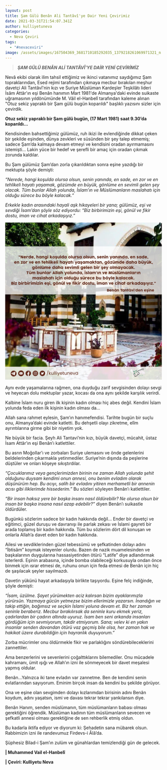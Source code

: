 ```yaml
---
layout: post
title: Şam Gülü Benân Ali Tantâvî'ye Dair Yeni Çevirimiz
date: 2021-03-31T21:54:07.341Z
author: kulliyetuneva
categories:
  - Neva Çeviri
tags:
  - "#nevaceviri"
image: /assets/images/167504369_3681710185292035_1379218261069971321_n.jpg
---
```

<!--StartFragment-->

> ***ŞAM GÜLÜ BENÂN ALİ TANTÂVÎ'YE DAİR YENİ ÇEVİRİMİZ***

Nevâ ekibi olarak ilim tahsil ettiğimiz ve ikinci vatanımız saydığımız Şam topraklarından, Esed rejimi tarafından çıkmaya mecbur bırakılan meşhur davetçi Ali Tantâvî'nin kızı ve Suriye Müslüman Kardeşler Teşkilâtı lideri İsâm Attâr'ın eşi Benân hanımın Mart 1981'de Almanya'daki evinde suikaste uğramasının yıldönümünde M. Vâil el-Hanbelî tarafından kaleme alınan "Otuz sekiz yapraklı bir Şam gülü bugün koparıldı" başlıklı yazısını sizler için çevirdik. 

<!--StartFragment-->

**Otuz sekiz yapraklı bir Şam gülü bugün, (17 Mart 1981) saat 9.30’da koparıldı...**

Kendisinden bahsettiğimiz gülümüz, ruh ikizi ile evlendiğinde dikkat çeken bir şekilde eşinden, dünya zevkleri ve süsünden bir şey talep etmemiş; sadece Şam’da kalmaya devam etmeyi ve kendisini oradan ayırmamasını istemişti... Lakin yüce bir hedef ve şerefli bir amaç için oradan çıkmak zorunda kaldılar.

Bu Şam gülümüz Şam’dan zorla çıkarıldıktan sonra eşine yazdığı bir mektupta şöyle demişti:

*“Nerede, hangi koşulda olursa olsun, senin yanında, en sade, en zor ve en tehlikeli hayatı yaşamak, gözümde en büyük, gönlüme en sevimli gelen şey olacak. Tüm bunlar Allah yolunda, İslam’ın ve Müslümanların maslahatı için olduğu sürece bu böyle kalacak.”*

*Erkekle kadın arasındaki hayali aşk hikayeleri bir yana; gülümüz, eşi ve sevdiği İsam’dan şöyle söz ediyordu: “Biz birbirimizin eşi, gönül ve fikir dostu, iman ve cihat arkadaşıyız.”*

![](/assets/images/benân-tantâvî-den-eşine.jpg)

Aynı evde yaşamalarına rağmen, ona duyduğu zarif sevgisinden dolayı sevgi ve heyecan dolu mektuplar yazar, kocası da ona aynı şekilde karşılık verirdi.

Kalbine İslam nuru giren ilk kişinin kadın olması hiç abes değil. Kendini İslam yolunda feda eden ilk kişinin kadın olması da...

Allah sana rahmet eylesin, Şam’ın hanımefendisi. Tarihte bugün bir suçlu onu, Almanya’daki evinde katletti. Bu dehşetli olayı zikretme, elîm ayrıntılarına girme gibi bir niyetim yok.

Ne büyük bir facia. Şeyh Ali Tantavi’nin kızı, büyük davetçi, mücahit, üstaz İsam Attâr’ın eşi Benân’ı katlettiler.

Bu asrın Moğollar’ı ve zorbaları Suriye ulemasını ve önde gelenlerini beldelerinden çıkarmakla yetinmediler. Suriye’nin dışında da peşlerine düştüler ve onları köşeye sıkıştırdılar.

*“Çocuklarımız veya gençlerimizden birinin ne zaman Allah yolunda şehit olduğunu duysam kendimi onun annesi, onu benim evladım olarak düşünürüm hep. Bu acıyı, salih bir evladını yitiren merhametli bir annenin acısı gibi iliklerimde hissederim.”* Bu sözleri söyleyen Benân’ı katlettiler.

*“Bir insan haksız yere bir başka insanı nasıl öldürebilir? Ne olursa olsun bir insan bir başka insana nasıl azap edebilir?”* diyen Benân’ı suikastle öldürdüler.

Bugünkü sözlerim sadece bir kadın hakkında değil... Ender bir davetçi ve eğitimci, güzel duruşu ve davranışı ile parlak zekası ve İslami gayreti bir arada toplamış bir kadın hakkında. Tüm bu sözlerim dört dil konuşan ve onlarla Allah’a davet eden bir kadın hakkında.

Ailesi ve sevdiklerinden güzel tebessümü ve şefkatinden dolayı adını “İbtisâm” koymak isteyenler olurdu. Bazen de nazik muamelesinden ve başkalarının duygularına hassasiyetinden ötürü “Latife” diye adlandırmak isterlerdi. Eşinin arabasına, içinde bomba olabileceği korkusuyla ondan önce binmek için ısrar etmesi de, ruhunu onun için feda etmesi de Benân için hiç de şaşılacak şeyler sayılmazdı.

Davetin yükünü hayat arkadaşıyla birlikte taşıyordu. Eşine felç indiğinde, şöyle demişti:

*“İsam, üzülme. Şayet yürümekten aciz kalırsan bizim ayaklarımızla yürürsün. Yazmaya gücün yetmezse bizim ellerimizle yazarsın. İnandığın ve takip ettiğin, bağımsız ve seçkin İslami yoluna devam et. Biz her zaman seninle beraberiz. Mecbur bırakılırsak da seninle kuru ekmek yeriz, çadırlardan bir çadırın altında uyuruz. İsam ben seni arkanda insanları gördüğüm için sevmiyorum, takdir etmiyorum. Sana; velev ki en yakın insanlar senden davandan ötürü vaz geçmiş bile olsa, her zaman hak ve hakikat üzere durabildiğin için hayranlık duyuyorum.”*

Zorba mücrimler onu öldürmekle fikir ve parlaklığını söndürebileceklerini zannettiler.

Ama benzerlerini ve sevenlerini çoğalttıklarını bilemediler. Onu mücadele kahramanı, ümit ışığı ve Allah’ın izni ile sönmeyecek bir davet meşalesi yapmış oldular.

Benân...Yalnızca iki tane evladın var zannetme. Ben de kendimi senin evlatlarından sayıyorum. Eminim birçok insan da kendini bu şekilde görüyor.

Ona ve eşine olan sevgimden dolayı kızlarımdan birisinin adını Benân koydum, adını yaşatsın, ismi ve davası tekrar tekrar yankılansın diye.

Benân Hanım, senden müslümanın, tüm müslümanların babası olması gerektiğini öğrendik. Müslüman kadının tüm müslümanların sevecen ve şefkatli annesi olması gerektiğine de sen rehberlik etmiş oldun.

Bu kadarla iktifa ediyor ve diyorum ki: Şehadetin sana mübarek olsun. Rabbimizin izni ile randevumuz Firdevs-i Âlâ’da.

Şüphesiz Bilad-i Şam’ın zulüm ve günahlardan temizlendiği gün de gelecek.

**\| Muhammed Vail el-Hanbelî**

**\| Çeviri: Kulliyetu Neva**

<!--EndFragment-->